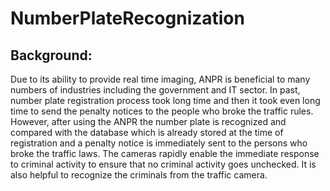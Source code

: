# NumberPlateRecognization

## Background:

Due to its ability to provide real time imaging, ANPR is beneficial to
many numbers of industries including the government and IT sector. In
past, number plate registration process took long time and then it took
even long time to send the penalty notices to the people who broke the
traffic rules. However, after using the ANPR the number plate is
recognized and compared with the database which is already stored at
the time of registration and a penalty notice is immediately sent to the
persons who broke the traffic laws. The cameras rapidly enable the
immediate response to criminal activity to ensure that no criminal
activity goes unchecked. It is also helpful to recognize the criminals from
the traffic camera.
